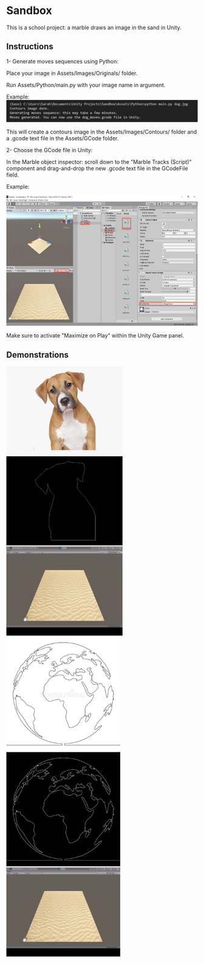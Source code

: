 # Sandbox

This is a school project: a marble draws an image in the sand in Unity.

## Instructions

1- Generate moves sequences using Python:

Place your image in Assets/Images/Originals/ folder. 

Run Assets/Python/main.py with your image name in argument.

Example: 
![](/Demonstrations/python-command.png)

This will create a contours image in the Assets/Images/Contours/ folder and a .gcode text file in the Assets/GCode folder.


2- Choose the GCode file in Unity:

In the Marble object inspector: scroll down to the "Marble Tracks (Script)" component and drag-and-drop the new .gcode text file in the GCodeFile field.

Example:

<img src="/Demonstrations/unity-editor.png" width="574" height="343">

Make sure to activate "Maximize on Play" within the Unity Game panel.

## Demonstrations

<img src="/Demonstrations/dog.png" width="306" height="234">
<img src="/Demonstrations/dog_contour.png" width="306" height="234">
<img src="/Demonstrations/dog_demo.gif" width="306" height="234">

<img src="/Demonstrations/world.jpg" width="300" height="300">
<img src="/Demonstrations/world_contour.jpg" width="300" height="300">
<img src="/Demonstrations/world_demo.gif" width="300" height="234">
